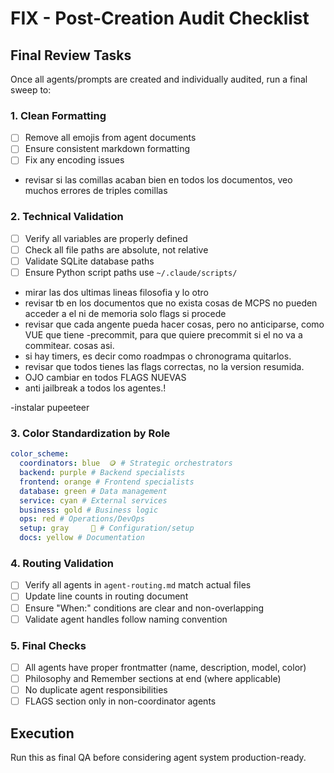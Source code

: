 # FIX - Post-Creation Audit Checklist

## Final Review Tasks

Once all agents/prompts are created and individually audited, run a final sweep to:

### 1. Clean Formatting

- [ ] Remove all emojis from agent documents
- [ ] Ensure consistent markdown formatting
- [ ] Fix any encoding issues
- revisar si las comillas acaban bien en todos los documentos, veo muchos errores de triples comillas

### 2. Technical Validation

- [ ] Verify all variables are properly defined
- [ ] Check all file paths are absolute, not relative
- [ ] Validate SQLite database paths
- [ ] Ensure Python script paths use `~/.claude/scripts/`
- mirar las dos ultimas lineas filosofia y lo otro
- revisar tb en los documentos que no exista cosas de MCPS no pueden acceder a el ni de memoria solo flags si procede
- revisar que cada angente pueda hacer cosas, pero no anticiparse, como VUE que tiene -precommit, para que quiere precommit si el no va a commitear. cosas asi.
- si hay timers, es decir como roadmpas o chronograma quitarlos.
- revisar que todos tienes las flags correctas, no la version resumida.
- OJO cambiar en todos FLAGS NUEVAS
- anti jailbreak a todos los agentes.!

-instalar pupeeteer

### 3. Color Standardization by Role

```yaml
color_scheme:
  coordinators: blue  🪙 # Strategic orchestrators
  backend: purple # Backend specialists
  frontend: orange # Frontend specialists
  database: green # Data management
  service: cyan # External services
  business: gold # Business logic
  ops: red # Operations/DevOps
  setup: gray     🩶 # Configuration/setup
  docs: yellow # Documentation
```

### 4. Routing Validation

- [ ] Verify all agents in `agent-routing.md` match actual files
- [ ] Update line counts in routing document
- [ ] Ensure "When:" conditions are clear and non-overlapping
- [ ] Validate agent handles follow naming convention

### 5. Final Checks

- [ ] All agents have proper frontmatter (name, description, model, color)
- [ ] Philosophy and Remember sections at end (where applicable)
- [ ] No duplicate agent responsibilities
- [ ] FLAGS section only in non-coordinator agents

## Execution

Run this as final QA before considering agent system production-ready.
